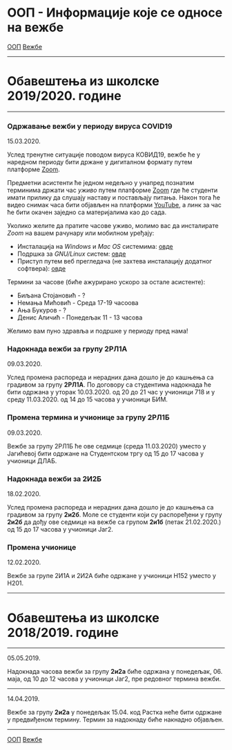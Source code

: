 # ООП - Информације које се односе на вежбе

[ООП](../../README.md) [Вежбе](../README.md)

---

# Обавештења из школске 2019/2020. године
---

### Одржавање вежби у периоду вируса **COVID19**

15.03.2020.

Услед тренутне ситуације поводом вируса КОВИД19, вежбе ће у наредном периоду
бити држане у дигиталном формату путем платформе [Zoom](zoom.us).

Предметни асистенти ће једном недељно у унапред познатим терминима држати час
*уживо* путем платформе [Zoom](zoom.us) где ће студенти имати прилику да слушају наставу и
постављају питања. Након тога ће видео снимак часа бити објављен на платформи
[YouTube](http://youtube.com/), а линк за час ће бити окачен заједно са материјалима као до сада.

Уколико желите да пратите часове уживо, молимо вас да инсталирате *Zoom* на вашем рачунару или
мобилном уређају:
- Инсталација на *Windows* и *Mac OS* системима: [овде](https://zoom.us/support/download)
- Подршка за *GNU/Linux* систем: [овде](https://support.zoom.us/hc/en-us/articles/204206269-Installing-Zoom-on-Linux)
- Приступ путем веб прегледача (не захтева инсталацију додатног софтвера):
	[овде](https://support.zoom.us/hc/en-us/articles/214629443-Zoom-Web-Client)

Термини за часове (биће ажурирано ускоро за остале асистенте):
- Биљана Стојановић - ?
- Немања Мићовић - Среда 17-19 часоова
- Ања Букуров - ?
- Денис Аличић - Понедељак 11 - 13 часова

Желимо вам пуно здравља и подршке у периоду пред нама!

### Надокнада вежби за групу 2РЛ1А

09.03.2020.

Услед промена распореда и нерадних дана дошло је до кашњења са градивом за групу **2РЛ1А**.
По договору са студентима надокнада ће бити одржана у уторак 10.03.2020. од 20 до 21 час у учионици 718 и у среду 11.03.2020. од 14 до 15 часова у учионици БИМ. 

### Промена термина и учионице за групу 2РЛ1Б

09.03.2020.

Вежбе за групу 2РЛ1Б ће ове седмице (среда 11.03.2020) уместо у Јагићевој бити одржане на Студентском тргу од 15 до 17 часова у учионици ДЛАБ. 

### Надокнада вежби за 2И2Б

18.02.2020.

Услед промена распореда и нерадних дана дошло је до кашњења са градивом за групу **2и2б**.
Моле се студенти који су распоређени у групу **2и2б** да дођу ове седмице на вежбе са групом **2и1б** (петак 21.02.2020.)
од 15 до 17 часова у учионици Јаг2.

### Промена учионице

12.02.2020.

Вежбе за групе 2И1А и 2И2А биће одржане у учионици Н152 уместо у Н201.


---
# Обавештења из школске 2018/2019. године
---


05.05.2019.

Надокнада часова вежби за групу **2и2а** биће одржана у понедељак, 06. маја, од 10 до 12 часова у учионици Јаг2, пре редовног термина вежби.

---

14.04.2019.

Вежбе за групу **2и2а** у понедељак 15.04. код Растка неће бити одржане у предвиђеном термину. Термин за надокнаду биће накнадно објављен.

---

[ООП](../../README.md) [Вежбе](../README.md)

